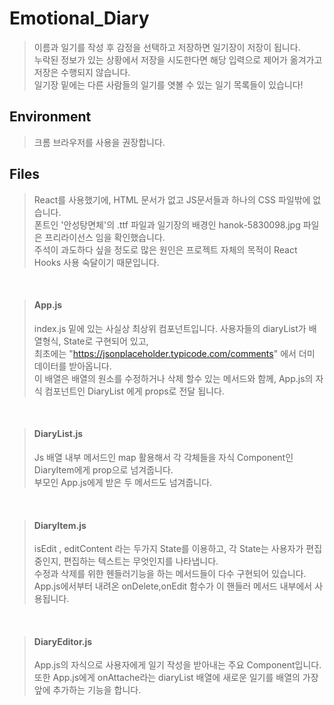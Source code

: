 # Emotional_Diary
> 이름과 일기를 작성 후 감정을 선택하고 저장하면 일기장이 저장이 됩니다.<br>
> 누락된 정보가 있는 상황에서 저장을 시도한다면 해당 입력으로 제어가 옮겨가고 저장은 수행되지 않습니다.<br>
> 일기장 밑에는 다른 사람들의 일기를 엿볼 수 있는 일기 목록들이 있습니다!<br>

## Environment
> 크롬 브라우저를 사용을 권장합니다.<br>

## Files
>React를 사용했기에, HTML 문서가 없고 JS문서들과 하나의 CSS 파일밖에 없습니다.<br> 
>폰트인 '안성탕면체'의 .ttf 파일과 일기장의 배경인 hanok-5830098.jpg 파일은 프리라이선스 임을 확인했습니다.<br>
>주석이 과도하다 싶을 정도로 많은 원인은 프로젝트 자체의 목적이 React Hooks 사용 숙달이기 때문입니다.<br>

<br>

> #### App.js  
>index.js 밑에 있는 사실상 최상위 컴포넌트입니다. 사용자들의 diaryList가 배열형식, State로 구현되어 있고,<br> 최초에는 "https://jsonplaceholder.typicode.com/comments" 에서 더미 데이터를 받아옵니다.<br> 
>이 배열은 배열의 원소를 수정하거나 삭제 할수 있는 메서드와 함께, App.js의 자식 컴포넌트인 DiaryList 에게 props로 전달 됩니다.<br>

<br>

> #### DiaryList.js
>Js 배열 내부 메서드인 map 활용해서 각 각체들을 자식 Component인 DiaryItem에게 prop으로 넘겨줍니다.<br>
>부모인 App.js에게 받은 두 메서드도 넘겨줍니다.<br>

<br>

> #### DiaryItem.js
>isEdit , editContent 라는 두가지 State를 이용하고, 각 State는 사용자가 편집중인지, 편집하는 텍스트는 무엇인지를 나타냅니다.<br>
>수정과 삭제를 위한 헨들러기능을 하는 메서드들이 다수 구현되어 있습니다. App.js에서부터 내려온 onDelete,onEdit 함수가 이 핸들러 메서드 내부에서 사용됩니다.<br>

<br>

> #### DiaryEditor.js
>App.js의 자식으로 사용자에게 일기 작성을 받아내는 주요 Component입니다.<br>
>또한 App.js에게 onAttache라는 diaryList 배열에 새로운 일기를 배열의 가장 앞에 추가하는 기능을 합니다.<br>
